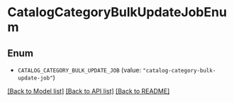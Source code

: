 # CatalogCategoryBulkUpdateJobEnum

## Enum


* `CATALOG_CATEGORY_BULK_UPDATE_JOB` (value: `"catalog-category-bulk-update-job"`)


[[Back to Model list]](../README.md#documentation-for-models) [[Back to API list]](../README.md#documentation-for-api-endpoints) [[Back to README]](../README.md)


